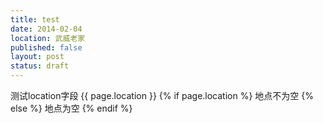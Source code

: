 ```yaml
---
title: test
date: 2014-02-04
location: 武威老家
published: false
layout: post
status: draft
---
```

测试location字段
{{ page.location }}
{% if page.location %}
地点不为空
{% else %}
地点为空
{% endif %}
